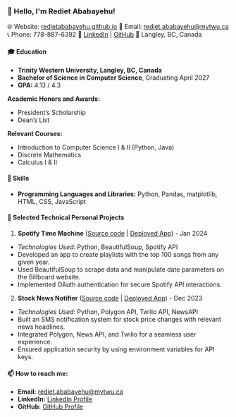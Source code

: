 ### 👋 Hello, I'm Rediet Ababayehu!

🌐 Website: [redietababayehu.github.io](https://redietababayehu.github.io)
📧 Email: [rediet.ababayehu@mytwu.ca](mailto:rediet.ababayehu@mytwu.ca)
📞 Phone: 778-887-6392
🔗 [LinkedIn](https://www.linkedin.com/in/rediet-ababayehu) | [GitHub](https://github.com/redietababayehu)
📍 Langley, BC, Canada

#### 🎓 Education
- **Trinity Western University, Langley, BC, Canada**
- **Bachelor of Science in Computer Science**, Graduating April 2027
- **GPA:** 4.13 / 4.3

**Academic Honors and Awards:**
- President’s Scholarship
- Dean’s List

**Relevant Courses:**
- Introduction to Computer Science I & II (Python, Java)
- Discrete Mathematics
- Calculus I & II

#### 💼 Skills
- **Programming Languages and Libraries:** Python, Pandas, matplotlib, HTML, CSS, JavaScript

#### 🚀 Selected Technical Personal Projects

1. **Spotify Time Machine** ([Source code](#) | [Deployed App](#)) - Jan 2024
- _Technologies Used_: Python, BeautifulSoup, Spotify API
- Developed an app to create playlists with the top 100 songs from any given year.
- Used BeautifulSoup to scrape data and manipulate date parameters on the Billboard website.
- Implemented OAuth authentication for secure Spotify API interactions.

2. **Stock News Notifier** ([Source code](#) | [Deployed App](#)) - Dec 2023
- _Technologies Used_: Python, Polygon API, Twilio API, NewsAPI
- Built an SMS notification system for stock price changes with relevant news headlines.
- Integrated Polygon, News API, and Twilio for a seamless user experience.
- Ensured application security by using environment variables for API keys.

#### 📫 How to reach me:
- **Email:** [rediet.ababayehu@mytwu.ca](mailto:rediet.ababayehu@mytwu.ca)
- **LinkedIn:** [LinkedIn Profile](https://www.linkedin.com/in/rediet-ababayehu)
- **GitHub:** [GitHub Profile](https://github.com/redietababayehu)
